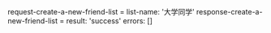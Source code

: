request-create-a-new-friend-list = 
  list-name: '大学同学'
response-create-a-new-friend-list =
  result: 'success'
  errors: []
